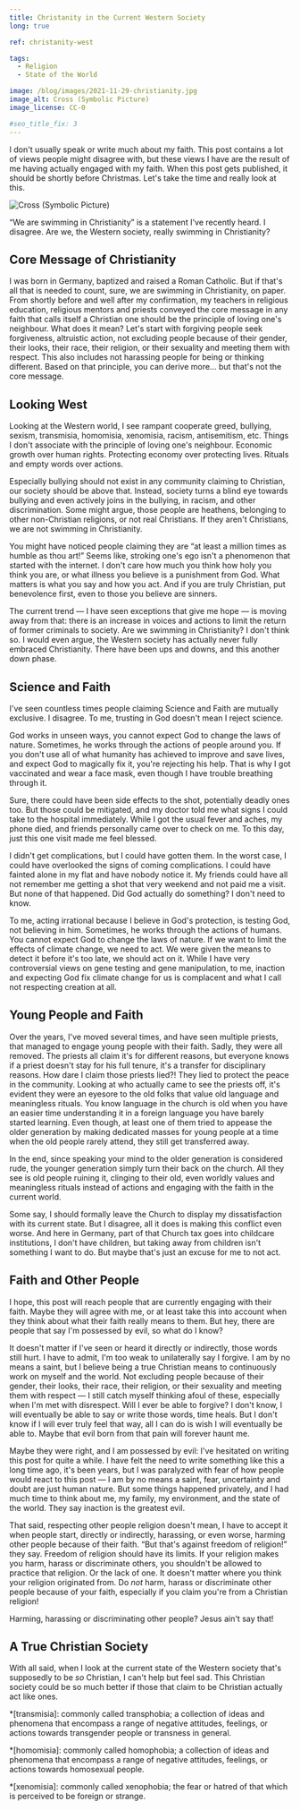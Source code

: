 ```yaml
---
title: Christanity in the Current Western Society
long: true

ref: christanity-west

tags:
  - Religion
  - State of the World

image: /blog/images/2021-11-29-christianity.jpg
image_alt: Cross (Symbolic Picture)
image_license: CC-0

#seo_title_fix: 3
---
```

I don't usually speak or write much about my faith.
This post contains a lot of views people might disagree with, but these views I have are the result of me having actually engaged with my faith.
When this post gets published, it should be shortly before Christmas.
Let's take the time and really look at this.

<picture>
  <source srcset="{{ '/blog/images/xs/2021-11-29-christianity.avif' | prepend: site.static_url | absolute_url }}" media="(max-width: 575.96px)" type="image/avif">
  <source srcset="{{ '/blog/images/xs/2021-11-29-christianity.webp' | prepend: site.static_url | absolute_url }}" media="(max-width: 575.96px)" type="image/webp">
  <source srcset="{{ '/blog/images/2021-11-29-christianity.avif' | prepend: site.static_url | absolute_url }}" media="(min-width: 576px)" type="image/avif">
  <source srcset="{{ '/blog/images/2021-11-29-christianity.webp' | prepend: site.static_url | absolute_url }}" media="(min-width: 576px)" type="image/webp">
  <img loading="lazy" src="{{ '/blog/images/2021-11-29-christianity.png' | prepend: site.static_url | absolute_url }}" alt="Cross (Symbolic Picture)">
</picture>

“We are swimming in Christianity” is a statement I've recently heard.
I disagree.
Are we, the Western society, really swimming in Christianity?

## Core Message of Christianity

I was born in Germany, baptized and raised a Roman Catholic.
But if that's all that is needed to count, sure, we are swimming in Christianity, on paper.
From shortly before and well after my confirmation, my teachers in religious education, religious mentors and priests conveyed the core message in any faith that calls itself a Christian one should be the principle of loving one's neighbour.
What does it mean?
Let's start with forgiving people seek forgiveness, altruistic action, not excluding people because of their gender, their looks, their race, their religion, or their sexuality and meeting them with respect.
This also includes not harassing people for being or thinking different.
Based on that principle, you can derive more… but that's not the core message.

## Looking West

Looking at the Western world, I see rampant cooperate greed, bullying, sexism, transmisia, homomisia, xenomisia, racism, antisemitism, etc.
Things I don't associate with the principle of loving one's neighbour.
Economic growth over human rights. Protecting economy over protecting lives.
Rituals and empty words over actions.

Especially bullying should not exist in any community claiming to Christian, our society should be above that.
Instead, society turns a blind eye towards bullying and even actively joins in the bullying, in racism, and other discrimination.
Some might argue, those people are heathens, belonging to other non-Christian religions, or not real Christians.
If they aren't Christians, we are not swimming in Christianity.

You might have noticed people claiming they are “at least a million times as humble as thou art!”
Seems like, stroking one's ego isn't a phenomenon that started with the internet.
I don't care how much you think how holy you think you are, or what illness you believe is a punishment from God.
What matters is what you say and how you act.
And if you are truly Christian, put benevolence first, even to those you believe are sinners.

The current trend — I have seen exceptions that give me hope — is moving away from that: there is an increase in voices and actions to limit the return of former criminals to society.
Are we swimming in Christianity?
I don't think so.
I would even argue, the Western society has actually never fully embraced Christianity.
There have been ups and downs, and this another down phase.

## Science and Faith

I've seen countless times people claiming Science and Faith are mutually exclusive.
I disagree.
To me, trusting in God doesn't mean I reject science.

God works in unseen ways, you cannot expect God to change the laws of nature.
Sometimes, he works through the actions of people around you.
If you don't use all of what humanity has achieved to improve and save lives, and expect God to magically fix it, you're rejecting his help.
That is why I got vaccinated and wear a face mask, even though I have trouble breathing through it.

Sure, there could have been side effects to the shot, potentially deadly ones too.
But those could be mitigated, and my doctor told me what signs I could take to the hospital immediately.
While I got the usual fever and aches, my phone died, and friends personally came over to check on me.
To this day, just this one visit made me feel blessed.

I didn't get complications, but I could have gotten them.
In the worst case, I could have overlooked the signs of coming complications.
I could have fainted alone in my flat and have nobody notice it.
My friends could have all not remember me getting a shot that very weekend and not paid me a visit.
But none of that happened.
Did God actually do something?
I don't need to know.

To me, acting irrational because I believe in God's protection, is testing God, not believing in him.
Sometimes, he works through the actions of humans.
You cannot expect God to change the laws of nature.
If we want to limit the effects of climate change, we need to act.
We were given the means to detect it before it's too late, we should act on it.
While I have very controversial views on gene testing and gene manipulation, to me, inaction and expecting God fix climate change for us is complacent and what I call not respecting creation at all.

## Young People and Faith

Over the years, I've moved several times, and have seen multiple priests, that managed to engage young people with their faith.
Sadly, they were all removed.
The priests all claim it's for different reasons, but everyone knows if a priest doesn't stay for his full tenure, it's a transfer for disciplinary reasons.
How dare I claim those priests lied?!
They lied to protect the peace in the community.
Looking at who actually came to see the priests off, it's evident they were an eyesore to the old folks that value old language and meaningless rituals.
You know language in the church is old when you have an easier time understanding it in a foreign language you have barely started learning.
Even though, at least one of them tried to appease the older generation by making dedicated masses for young people at a time when the old people rarely attend, they still get transferred away.

In the end, since speaking your mind to the older generation is considered rude, the younger generation simply turn their back on the church.
All they see is old people ruining it, clinging to their old, even worldly values and meaningless rituals instead of actions and engaging with the faith in the current world.

Some say, I should formally leave the Church to display my dissatisfaction with its current state.
But I disagree, all it does is making this conflict even worse.
And here in Germany, part of that Church tax goes into childcare institutions, I don't have children, but taking away from children isn't something I want to do.
But maybe that's just an excuse for me to not act.

## Faith and Other People

I hope, this post will reach people that are currently engaging with their faith.
Maybe they will agree with me, or at least take this into account when they think about what their faith really means to them.
But hey, there are people that say I'm possessed by evil, so what do I know?

It doesn't matter if I've seen or heard it directly or indirectly, those words still hurt.
I have to admit, I'm too weak to unilaterally say I forgive.
I am by no means a saint, but I believe being a true Christian means to continuously work on myself and the world.
Not excluding people because of their gender, their looks, their race, their religion, or their sexuality and meeting them with respect — I still catch myself thinking afoul of these, especially when I'm met with disrespect.
Will I ever be able to forgive?
I don't know, I will eventually be able to say or write those words, time heals.
But I don't know if I will ever truly feel that way, all I can do is wish I will eventually be able to.
Maybe that evil born from that pain will forever haunt me.

Maybe they were right, and I am possessed by evil: I've hesitated on writing this post for quite a while.
I have felt the need to write something like this a long time ago, it's been years, but I was paralyzed with fear of how people would react to this post — I am by no means a saint, fear, uncertainty and doubt are just human nature.
But some things happened privately, and I had much time to think about me, my family, my environment, and the state of the world.
They say inaction is the greatest evil.

That said, respecting other people religion doesn't mean, I have to accept it when people start, directly or indirectly, harassing, or even worse, harming other people because of their faith.
“But that's against freedom of religion!” they say.
Freedom of religion should have its limits.
If your religion makes you harm, harass or discriminate others, you shouldn't be allowed to practice that religion.
Or the lack of one.
It doesn't matter where you think your religion originated from.
Do *not* harm, harass or discriminate other people because of your faith, especially if you claim you're from a Christian religion!

Harming, harassing or discriminating other people?
Jesus ain't say that!

## A True Christian Society

With all said, when I look at the current state of the Western society that's supposedly to be *so* Christian, I can't help but feel sad.
This Christian society could be so much better if those that claim to be Christian actually act like ones.

*[transmisia]: commonly called transphobia; a collection of ideas and phenomena that encompass a range of negative attitudes, feelings, or actions towards transgender people or transness in general.

*[homomisia]: commonly called homophobia; a collection of ideas and phenomena that encompass a range of negative attitudes, feelings, or actions towards homosexual people.

*[xenomisia]: commonly called xenophobia; the fear or hatred of that which is perceived to be foreign or strange.

